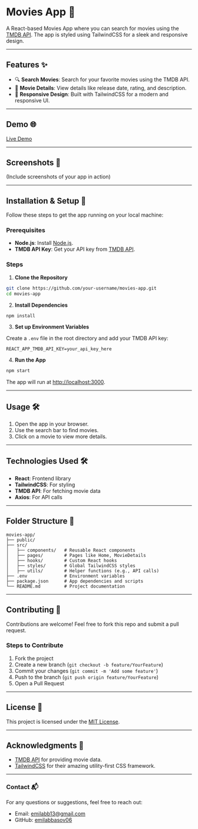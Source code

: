 # Movies App 🎥

A React-based Movies App where you can search for movies using the [TMDB API](https://www.themoviedb.org/documentation/api). The app is styled using TailwindCSS for a sleek and responsive design.

---

## Features ✨

- 🔍 **Search Movies**: Search for your favorite movies using the TMDB API.
- 📄 **Movie Details**: View details like release date, rating, and description.
- 🌟 **Responsive Design**: Built with TailwindCSS for a modern and responsive UI.

---

## Demo 🌐

[Live Demo](#https://google.com)

---

## Screenshots 📸

(Include screenshots of your app in action)

---

## Installation & Setup 🚀

Follow these steps to get the app running on your local machine:

### Prerequisites

- **Node.js**: Install [Node.js](https://nodejs.org/).
- **TMDB API Key**: Get your API key from [TMDB API](https://www.themoviedb.org/documentation/api).

### Steps

1. **Clone the Repository**

```bash
git clone https://github.com/your-username/movies-app.git
cd movies-app
```

2. **Install Dependencies**

```bash
npm install
```

3. **Set up Environment Variables**

Create a `.env` file in the root directory and add your TMDB API key:

```
REACT_APP_TMDB_API_KEY=your_api_key_here
```

4. **Run the App**

```bash
npm start
```

The app will run at [http://localhost:3000](http://localhost:3000).

---

## Usage 🛠️

1. Open the app in your browser.
2. Use the search bar to find movies.
3. Click on a movie to view more details.

---

## Technologies Used 🛠️

- **React**: Frontend library
- **TailwindCSS**: For styling
- **TMDB API**: For fetching movie data
- **Axios**: For API calls

---

## Folder Structure 📁

```
movies-app/
├── public/
├── src/
│   ├── components/   # Reusable React components
│   ├── pages/        # Pages like Home, MovieDetails
│   ├── hooks/        # Custom React hooks
│   ├── styles/       # Global TailwindCSS styles
│   ├── utils/        # Helper functions (e.g., API calls)
├── .env              # Environment variables
├── package.json      # App dependencies and scripts
└── README.md         # Project documentation
```

---

## Contributing 🤝

Contributions are welcome! Feel free to fork this repo and submit a pull request.

### Steps to Contribute

1. Fork the project
2. Create a new branch (`git checkout -b feature/YourFeature`)
3. Commit your changes (`git commit -m 'Add some feature'`)
4. Push to the branch (`git push origin feature/YourFeature`)
5. Open a Pull Request

---

## License 📜

This project is licensed under the [MIT License](LICENSE).

---

## Acknowledgments 🙌

- [TMDB API](https://www.themoviedb.org/documentation/api) for providing movie data.
- [TailwindCSS](https://tailwindcss.com/) for their amazing utility-first CSS framework.

---

### Contact 📬

For any questions or suggestions, feel free to reach out:

- Email: [emilabb13@gmail.com](mailto:emilabb13@gmail.com)
- GitHub: [emilabbasov06](https://github.com/emilabbasov06)
